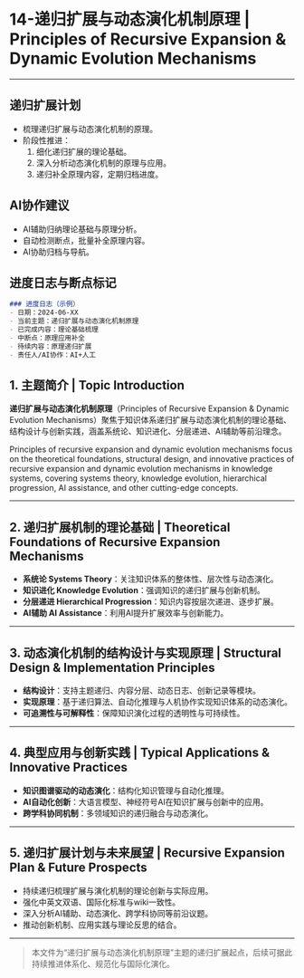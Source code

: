 # 14-递归扩展与动态演化机制原理 | Principles of Recursive Expansion & Dynamic Evolution Mechanisms

---

## 递归扩展计划

- 梳理递归扩展与动态演化机制的原理。
- 阶段性推进：
  1. 细化递归扩展的理论基础。
  2. 深入分析动态演化机制的原理与应用。
  3. 递归补全原理内容，定期归档进度。

## AI协作建议

- AI辅助归纳理论基础与原理分析。
- 自动检测断点，批量补全原理内容。
- AI协助归档与导航。

## 进度日志与断点标记

```markdown
### 进度日志（示例）
- 日期：2024-06-XX
- 当前主题：递归扩展与动态演化机制原理
- 已完成内容：理论基础梳理
- 中断点：原理应用补全
- 待续内容：原理递归扩展
- 责任人/AI协作：AI+人工
```
<!-- 中断点：原理/应用/递归扩展补全 -->

## 1. 主题简介 | Topic Introduction

**递归扩展与动态演化机制原理**（Principles of Recursive Expansion & Dynamic Evolution Mechanisms）聚焦于知识体系递归扩展与动态演化机制的理论基础、结构设计与创新实践，涵盖系统论、知识进化、分层递进、AI辅助等前沿理念。

Principles of recursive expansion and dynamic evolution mechanisms focus on the theoretical foundations, structural design, and innovative practices of recursive expansion and dynamic evolution mechanisms in knowledge systems, covering systems theory, knowledge evolution, hierarchical progression, AI assistance, and other cutting-edge concepts.

---

## 2. 递归扩展机制的理论基础 | Theoretical Foundations of Recursive Expansion Mechanisms

- **系统论 Systems Theory**：关注知识体系的整体性、层次性与动态演化。
- **知识进化 Knowledge Evolution**：强调知识的递归扩展与创新机制。
- **分层递进 Hierarchical Progression**：知识内容按层次递进、逐步扩展。
- **AI辅助 AI Assistance**：利用AI提升扩展效率与创新能力。

---

## 3. 动态演化机制的结构设计与实现原理 | Structural Design & Implementation Principles

- **结构设计**：支持主题递归、内容分层、动态日志、创新记录等模块。
- **实现原理**：基于递归算法、自动化推理与人机协作实现知识体系的动态演化。
- **可追溯性与可解释性**：保障知识演化过程的透明性与可持续性。

---

## 4. 典型应用与创新实践 | Typical Applications & Innovative Practices

- **知识图谱驱动的动态演化**：结构化知识管理与自动化推理。
- **AI自动化创新**：大语言模型、神经符号AI在知识扩展与创新中的应用。
- **跨学科协同机制**：多领域知识的递归融合与动态演化。

---

## 5. 递归扩展计划与未来展望 | Recursive Expansion Plan & Future Prospects

- 持续递归梳理扩展与演化机制的理论创新与实际应用。
- 强化中英文双语、国际化标准与wiki一致性。
- 深入分析AI辅助、动态演化、跨学科协同等前沿议题。
- 推动创新机制、应用实践与理论反思的结合。

---

> 本文件为“递归扩展与动态演化机制原理”主题的递归扩展起点，后续可据此持续推进体系化、规范化与国际化演化。
